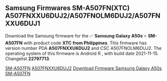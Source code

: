 <h2>Samsung Firmwares SM-A507FN(XTC) A507FNXXU6DUJ2/A507FNOLM6DUJ2/A507FNXXU6DUJ1</h2>
Download the Samsung firmware for the ✅ <strong>Samsung Galaxy A50s </strong> ⭐ <strong>SM-A507FN</strong> with product code <strong>XTC</strong> <strong> from Philippines</strong>. This firmware has version number PDA <strong>A507FNXXU6DUJ2</strong> and CSC A507FNOLM6DUJ2. The operating system of this firmware is Android R , with build date 2021-11-15. Changelist <strong>22797713</strong>.


[SM-A507FN](https://samfirm.shop/samsung/model/SM-A507FN)
[A507FNXXU6DUJ2](https://samfirm.shop/samsung/pda/A507FNXXU6DUJ2)
[Download Firmware Samsung Galaxy A50s SM-A507FN](https://samfirm.shop/samsung/firmware/475657)
